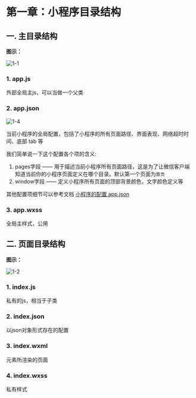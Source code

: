 # 第一章：小程序目录结构

## 一. 主目录结构
**图示：**

![1-1](https://s2.ax1x.com/2020/01/15/lX1PTP.png)

### 1. app.js
外部全局主js，可以当做一个父类
### 2. app.json
![1-4](https://s2.ax1x.com/2020/01/15/lXNGUs.png)

当前小程序的全局配置，包括了小程序的所有页面路径、界面表现、网络超时时间、底部 tab 等

我们简单说一下这个配置各个项的含义:

1. pages字段 —— 用于描述当前小程序所有页面路径，这是为了让微信客户端知道当前你的小程序页面定义在哪个目录。默认第一个页面为`首页`
2. window字段 —— 定义小程序所有页面的顶部背景颜色，文字颜色定义等

其他配置项细节可以参考文档 [小程序的配置 app.json](https://developers.weixin.qq.com/miniprogram/dev/framework/config.html)

<!--**页面结构展示：**

![1-3](https://s2.ax1x.com/2020/01/15/lX3jrd.md.png)-->


### 3. app.wxss
全局主样式，公用

## 二. 页面目录结构

**图示：**

![1-2](https://s2.ax1x.com/2020/01/15/lX1mOs.png)


### 1. index.js
私有的js，相当于子类

### 2. index.json
以json对象形式存在的配置

### 3. index.wxml
元素所渲染的页面

### 4. index.wxss
私有样式







<comment/>